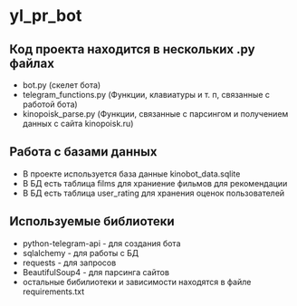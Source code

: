 # yl_pr_bot

## Код проекта находится в нескольких .py файлах
  + bot.py (скелет бота)
  + telegram_functions.py (Функции, клавиатуры и т. п, связанные с работой бота)
  + kinopoisk_parse.py (Функции, связанные с парсингом и получением данных с сайта kinopoisk.ru)
  
## Работа с базами данных
  + В проекте используется база данные kinobot_data.sqlite
  + В БД есть таблица films для храниение фильмов для рекомендации 
  + В БД есть таблица user_rating для хранения оценок пользователей

## Используемые библиотеки 
  + python-telegram-api - для создания бота
  + sqlalchemy - для работы с БД
  + requests - для запросов
  + BeautifulSoup4 - для парсинга сайтов
  + остальные бибилиотеки и зависимости находятся в файле requirements.txt
